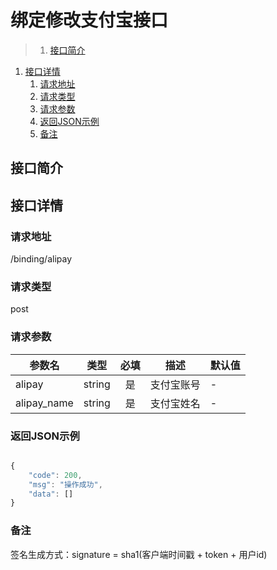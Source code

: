 # 绑定修改支付宝接口

>1. [接口简介](#接口简介 "接口简介")
1. [接口详情](#接口详情 "接口详情")
	1. [请求地址](#请求地址 "请求地址")
	1. [请求类型](#请求类型 "请求类型")
	1. [请求参数](#请求参数 "请求参数")
	1. [返回JSON示例](#返回JSON示例 "返回JSON示例")
	1. [备注](#备注 "备注")



## 接口简介


## 接口详情 

### 请求地址
/binding/alipay

### 请求类型
post

### 请求参数
| 参数名 | 类型 | 必填 | 描述 | 默认值 |
| --- | :---: | :---: | --- | --- |
| alipay | string | 是 | 支付宝账号| - |
| alipay_name | string | 是 | 支付宝姓名| - |



### 返回JSON示例
```javascript

{
    "code": 200,
    "msg": "操作成功",
    "data": []
}

```

### 备注
签名生成方式：signature = sha1(客户端时间戳 + token + 用户id)